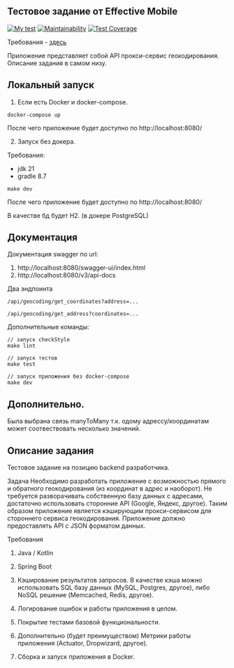 ## Тестовое задание от Effective Mobile

[![My test](https://github.com/Grad566/geodocer-proxy-server/actions/workflows/myTest.yml/badge.svg)](https://github.com/Grad566/geodocer-proxy-server/actions/workflows/myTest.yml)
[![Maintainability](https://api.codeclimate.com/v1/badges/f218e7cd00bb377b8821/maintainability)](https://codeclimate.com/github/Grad566/geodocer-proxy-server/maintainability)
[![Test Coverage](https://api.codeclimate.com/v1/badges/f218e7cd00bb377b8821/test_coverage)](https://codeclimate.com/github/Grad566/geodocer-proxy-server/test_coverage)

Требования - [здесь](https://github.com/waliot/test-tasks/blob/master/tasks/backend-1.md)

Приложение представляет собой API прокси-сервис геокодирования.
Описание задания в самом низу.

## Локальный запуск
1) Если есть Docker и docker-compose.

```
docker-compose up
```

После чего приложение будет доступно по http://localhost:8080/

2) Запуск без докера.

Требования:
- jdk 21
- gradle 8.7

```
make dev
```

После чего приложение будет доступно по http://localhost:8080/

В качестве бд будет H2. (в докере PostgreSQL)


## Документация
Документация swagger по url:
1) http://localhost:8080/swagger-ui/index.html
2) http://localhost:8080/v3/api-docs

Два эндпоинта
```
/api/geocoding/get_coordinates?address=...

/api/geocoding/get_address?coordinates=...
```


Дополнительные команды:
```
// запуск checkStyle
make lint 

// запуск тестов
make test 

// запуск приложения без docker-compose
make dev 
```


## Дополнительно.
Была выбрана связь manyToMany т.к. одому адрессу/координатам  может соотвествовать несколько значений.

## Описание задания
Тестовое задание на позицию backend разработчика.

Задача
Необходимо разработать приложение с возможностью прямого и обратного геокодирования (из координат в адрес и наоборот). 
Не требуется разворачивать собственную базу данных с адресами, достаточно использовать сторонние API (Google, Яндекс, другое). 
Таким образом приложение является кэширующим прокси-сервисом для стороннего сервиса геокодирования. Приложение должно предоставлять API с JSON форматом данных.

Требования
1) Java / Kotlin

2) Spring Boot

3) Кэширование результатов запросов. В качестве кэша можно использовать SQL базу данных (MySQL, Postgres, другое), либо NoSQL решение (Memcached, Redis, другое).

4) Логирование ошибок и работы приложения в целом.

5) Покрытие тестами базовой функциональности.

6) Дополнительно (будет преимуществом) Метрики работы приложения (Actuator, Dropwizard, другое).

7) Сборка и запуск приложения в Docker.





